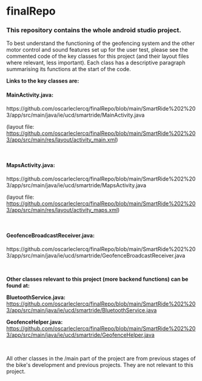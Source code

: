 # finalRepo

<h3>This repository contains the whole android studio project.</h3>

To best understand the functioning of the geofencing system and the other motor control and sound features set up for the user test, please see the commented code of the key classes for this project (and their layout files where relevant, less important). Each class has a descriptive paragraph summarising its functions at the start of the code. 

**Links to the key classes are:**

<h4>MainActivity.java:</h4> https://github.com/oscarleclercq/finalRepo/blob/main/SmartRide%202%203/app/src/main/java/ie/ucd/smartride/MainActivity.java

(layout file: https://github.com/oscarleclercq/finalRepo/blob/main/SmartRide%202%203/app/src/main/res/layout/activity_main.xml) 

<p>&nbsp;</p>

<h4>MapsActivity.java:</h4> https://github.com/oscarleclercq/finalRepo/blob/main/SmartRide%202%203/app/src/main/java/ie/ucd/smartride/MapsActivity.java

(layout file: https://github.com/oscarleclercq/finalRepo/blob/main/SmartRide%202%203/app/src/main/res/layout/activity_maps.xml)

<p>&nbsp;</p>

<h4>GeofenceBroadcastReceiver.java:</h4> https://github.com/oscarleclercq/finalRepo/blob/main/SmartRide%202%203/app/src/main/java/ie/ucd/smartride/GeofenceBroadcastReceiver.java

<p>&nbsp;</p>

**Other classes relevant to this project (more backend functions) can be found at:**

**BluetoothService.java:** https://github.com/oscarleclercq/finalRepo/blob/main/SmartRide%202%203/app/src/main/java/ie/ucd/smartride/BluetoothService.java

**GeofenceHelper.java:** https://github.com/oscarleclercq/finalRepo/blob/main/SmartRide%202%203/app/src/main/java/ie/ucd/smartride/GeofenceHelper.java

<p>&nbsp;</p>

All other classes in the /main part of the project are from previous stages of the bike's development and previous projects. They are not relevant to this project.

